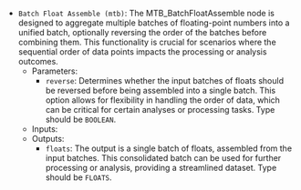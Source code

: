 - `Batch Float Assemble (mtb)`: The MTB_BatchFloatAssemble node is designed to aggregate multiple batches of floating-point numbers into a unified batch, optionally reversing the order of the batches before combining them. This functionality is crucial for scenarios where the sequential order of data points impacts the processing or analysis outcomes.
    - Parameters:
        - `reverse`: Determines whether the input batches of floats should be reversed before being assembled into a single batch. This option allows for flexibility in handling the order of data, which can be critical for certain analyses or processing tasks. Type should be `BOOLEAN`.
    - Inputs:
    - Outputs:
        - `floats`: The output is a single batch of floats, assembled from the input batches. This consolidated batch can be used for further processing or analysis, providing a streamlined dataset. Type should be `FLOATS`.
